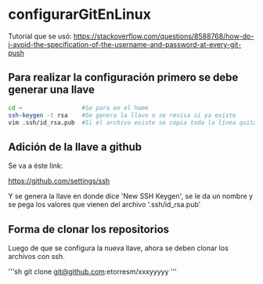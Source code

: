 # configurarGitEnLinux
Tutorial que se usó:
https://stackoverflow.com/questions/8588768/how-do-i-avoid-the-specification-of-the-username-and-password-at-every-git-push

## Para realizar la configuración primero se debe generar una llave 

```sh
cd ~                 #Se para en el home
ssh-keygen -t rsa    #Se genera la llave o se revisa si ya existe
vim .ssh/id_rsa.pub  #Si el archivo existe se copia toda la línea quitando los espacios en blanco
```
## Adición de la llave a github

Se va a éste link:

https://github.com/settings/ssh

Y se genera la llave en donde dice 'New SSH Keygen', se le da un nombre y se pega los valores que vienen del archivo '.ssh/id_rsa.pub'

## Forma de clonar los repositorios
Luego de que se configura la nueva llave, ahora se deben clonar los archivos con ssh.

'''sh
git clone git@github.com:etorresm/xxxyyyyy
'''
